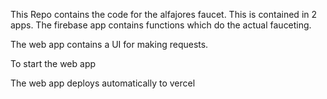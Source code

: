 

This Repo contains the code for the alfajores faucet. This is contained in 2 apps.
The firebase app contains functions which do the actual fauceting.

The web app contains a UI for making requests.

To start the web app 

The web app deploys automatically to vercel



